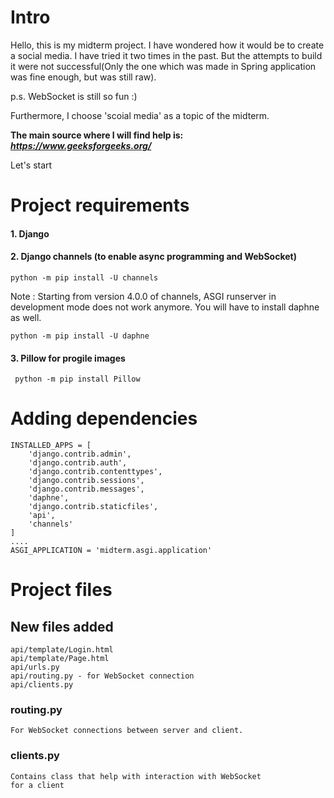 # Intro

Hello, this is my midterm project. I have wondered how it would be
to create a social media. I have tried it two times in the past.
But the attempts to build it were not successful(Only the one which was made in Spring application was fine enough, but was still raw).

p.s. WebSocket is still so fun :)

Furthermore, I choose 'scoial media' as a topic of the midterm.

**The main source where I will find help is: *https://www.geeksforgeeks.org/***

Let's start

# Project requirements

#### 1. Django
#### 2. Django channels (to enable async programming and WebSocket)
    python -m pip install -U channels

Note : Starting from version 4.0.0 of channels, ASGI runserver in development mode does not work anymore. You will have to install daphne as well.

    python -m pip install -U daphne
#### 3. Pillow for progile images
     python -m pip install Pillow

# Adding dependencies
```
INSTALLED_APPS = [
    'django.contrib.admin',
    'django.contrib.auth',
    'django.contrib.contenttypes',
    'django.contrib.sessions',
    'django.contrib.messages',
    'daphne',
    'django.contrib.staticfiles',
    'api',
    'channels'
]
....
ASGI_APPLICATION = 'midterm.asgi.application'
```

# Project files
## New files added
    api/template/Login.html
    api/template/Page.html
    api/urls.py
    api/routing.py - for WebSocket connection
    api/clients.py

### routing.py
    For WebSocket connections between server and client.

### clients.py
    Contains class that help with interaction with WebSocket
    for a client